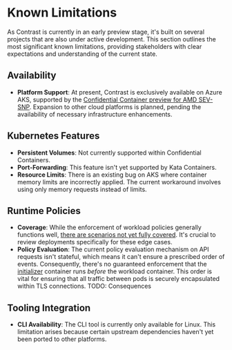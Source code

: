 # Known Limitations

As Contrast is currently in an early preview stage, it's built on several projects that are also under active development.
This section outlines the most significant known limitations, providing stakeholders with clear expectations and understanding of the current state.

## Availability

- **Platform Support**: At present, Contrast is exclusively available on Azure AKS, supported by the [Confidential Container preview for AMD SEV-SNP](https://learn.microsoft.com/en-us/azure/confidential-computing/confidential-containers-on-aks-preview). Expansion to other cloud platforms is planned, pending the availability of necessary infrastructure enhancements.

## Kubernetes Features

- **Persistent Volumes**: Not currently supported within Confidential Containers.
- **Port-Forwarding**: This feature isn't yet supported by Kata Containers.
- **Resource Limits**: There is an existing bug on AKS where container memory limits are incorrectly applied. The current workaround involves using only memory requests instead of limits.

## Runtime Policies

- **Coverage**: While the enforcement of workload policies generally functions well, [there are scenarios not yet fully covered](https://github.com/microsoft/kata-containers/releases/tag/genpolicy-0.6.2-5). It's crucial to review deployments specifically for these edge cases.
- **Policy Evaluation**: The current policy evaluation mechanism on API requests isn't stateful, which means it can't ensure a prescribed order of events. Consequently, there's no guaranteed enforcement that the [initializer](components/index.md#the-initializer) container runs *before* the workload container. This order is vital for ensuring that all traffic between pods is securely encapsulated within TLS connections. TODO: Consequences

## Tooling Integration

- **CLI Availability**: The CLI tool is currently only available for Linux. This limitation arises because certain upstream dependencies haven't yet been ported to other platforms.
